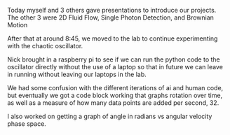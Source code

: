 Today myself and 3 others gave presentations to introduce our projects. The other 3 were 2D Fluid Flow, Single Photon Detection, and Brownian Motion

After that at around 8:45, we moved to the lab to continue experimenting with the chaotic oscillator.

Nick brought in a raspberry pi to see if we can run the python code to the oscillator directly without the use of a laptop so that in future we can leave in running without leaving our laptops in the lab.

We had some confusion with the different iterations of ai and human code, but eventually we got a code block working that graphs rotation over time, as well as a measure of how many data points are added per second, 32.

I also worked on getting a graph of angle in radians vs angular velocity phase space.